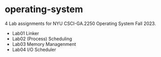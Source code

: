 # operating-system
4 Lab assignments for NYU CSCI-GA.2250 Operating System Fall 2023.

  - Lab01   Linker
  - Lab02   (Process) Scheduling
  - Lab03   Memory Managenment
  - Lab04   I/O Scheduler

